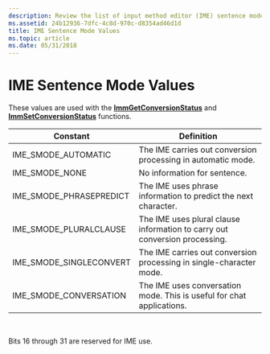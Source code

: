 ```yaml
---
description: Review the list of input method editor (IME) sentence mode values. These values are used with the ImmGetConversionStatus and ImmSetConversionStatus functions.
ms.assetid: 24b12936-7dfc-4c8d-970c-d8354ad46d1d
title: IME Sentence Mode Values
ms.topic: article
ms.date: 05/31/2018
---
```


# IME Sentence Mode Values

These values are used with the [**ImmGetConversionStatus**](/windows/desktop/api/Imm/nf-imm-immgetconversionstatus) and [**ImmSetConversionStatus**](/windows/desktop/api/Imm/nf-imm-immsetconversionstatus) functions.



| Constant                  | Definition                                                                 |
|---------------------------|----------------------------------------------------------------------------|
| IME\_SMODE\_AUTOMATIC     | The IME carries out conversion processing in automatic mode.               |
| IME\_SMODE\_NONE          | No information for sentence.                                               |
| IME\_SMODE\_PHRASEPREDICT | The IME uses phrase information to predict the next character.             |
| IME\_SMODE\_PLURALCLAUSE  | The IME uses plural clause information to carry out conversion processing. |
| IME\_SMODE\_SINGLECONVERT | The IME carries out conversion processing in single-character mode.        |
| IME\_SMODE\_CONVERSATION  | The IME uses conversation mode. This is useful for chat applications.      |



 

Bits 16 through 31 are reserved for IME use.

 

 



